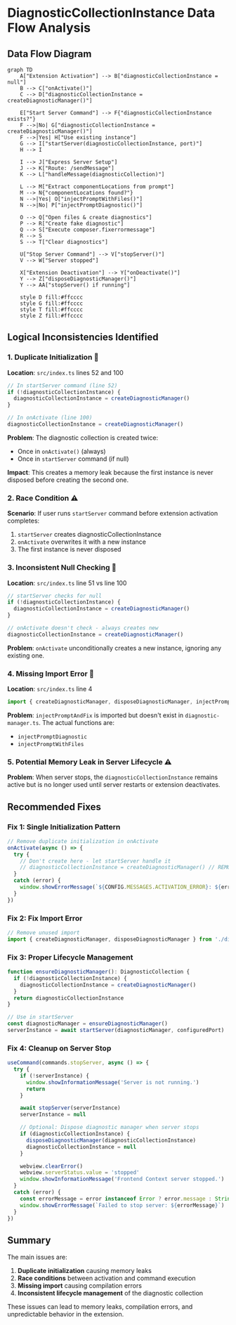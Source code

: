 # DiagnosticCollectionInstance Data Flow Analysis

## Data Flow Diagram

```mermaid
graph TD
    A["Extension Activation"] --> B["diagnosticCollectionInstance = null"]
    B --> C["onActivate()"]
    C --> D["diagnosticCollectionInstance = createDiagnosticManager()"]

    E["Start Server Command"] --> F{"diagnosticCollectionInstance exists?"}
    F -->|No| G["diagnosticCollectionInstance = createDiagnosticManager()"]
    F -->|Yes| H["Use existing instance"]
    G --> I["startServer(diagnosticCollectionInstance, port)"]
    H --> I

    I --> J["Express Server Setup"]
    J --> K["Route: /sendMessage"]
    K --> L["handleMessage(diagnosticCollection)"]

    L --> M["Extract componentLocations from prompt"]
    M --> N{"componentLocations found?"}
    N -->|Yes| O["injectPromptWithFiles()"]
    N -->|No| P["injectPromptDiagnostic()"]

    O --> Q["Open files & create diagnostics"]
    P --> R["Create fake diagnostic"]
    Q --> S["Execute composer.fixerrormessage"]
    R --> S
    S --> T["Clear diagnostics"]

    U["Stop Server Command"] --> V["stopServer()"]
    V --> W["Server stopped"]

    X["Extension Deactivation"] --> Y["onDeactivate()"]
    Y --> Z["disposeDiagnosticManager()"]
    Y --> AA["stopServer() if running"]

    style D fill:#ffcccc
    style G fill:#ffcccc
    style T fill:#ffcccc
    style Z fill:#ffcccc
```

## Logical Inconsistencies Identified

### 1. **Duplicate Initialization** 🔴
**Location**: `src/index.ts` lines 52 and 100
```typescript
// In startServer command (line 52)
if (!diagnosticCollectionInstance) {
  diagnosticCollectionInstance = createDiagnosticManager()
}

// In onActivate (line 100)
diagnosticCollectionInstance = createDiagnosticManager()
```

**Problem**: The diagnostic collection is created twice:
- Once in `onActivate()` (always)
- Once in `startServer` command (if null)

**Impact**: This creates a memory leak because the first instance is never disposed before creating the second one.

### 2. **Race Condition** ⚠️
**Scenario**: If user runs `startServer` command before extension activation completes:
1. `startServer` creates diagnosticCollectionInstance
2. `onActivate` overwrites it with a new instance
3. The first instance is never disposed

### 3. **Inconsistent Null Checking** 🔴
**Location**: `src/index.ts` line 51 vs line 100
```typescript
// startServer checks for null
if (!diagnosticCollectionInstance) {
  diagnosticCollectionInstance = createDiagnosticManager()
}

// onActivate doesn't check - always creates new
diagnosticCollectionInstance = createDiagnosticManager()
```

**Problem**: `onActivate` unconditionally creates a new instance, ignoring any existing one.

### 4. **Missing Import Error** 🔴
**Location**: `src/index.ts` line 4
```typescript
import { createDiagnosticManager, disposeDiagnosticManager, injectPromptAndFix } from './diagnostic-manager'
```

**Problem**: `injectPromptAndFix` is imported but doesn't exist in `diagnostic-manager.ts`. The actual functions are:
- `injectPromptDiagnostic`
- `injectPromptWithFiles`

### 5. **Potential Memory Leak in Server Lifecycle** ⚠️
**Problem**: When server stops, the `diagnosticCollectionInstance` remains active but is no longer used until server restarts or extension deactivates.

## Recommended Fixes

### Fix 1: Single Initialization Pattern
```typescript
// Remove duplicate initialization in onActivate
onActivate(async () => {
  try {
    // Don't create here - let startServer handle it
    // diagnosticCollectionInstance = createDiagnosticManager() // REMOVE THIS
  }
  catch (error) {
    window.showErrorMessage(`${CONFIG.MESSAGES.ACTIVATION_ERROR}: ${error}`)
  }
})
```

### Fix 2: Fix Import Error
```typescript
// Remove unused import
import { createDiagnosticManager, disposeDiagnosticManager } from './diagnostic-manager'
```

### Fix 3: Proper Lifecycle Management
```typescript
function ensureDiagnosticManager(): DiagnosticCollection {
  if (!diagnosticCollectionInstance) {
    diagnosticCollectionInstance = createDiagnosticManager()
  }
  return diagnosticCollectionInstance
}

// Use in startServer
const diagnosticManager = ensureDiagnosticManager()
serverInstance = await startServer(diagnosticManager, configuredPort)
```

### Fix 4: Cleanup on Server Stop
```typescript
useCommand(commands.stopServer, async () => {
  try {
    if (!serverInstance) {
      window.showInformationMessage('Server is not running.')
      return
    }

    await stopServer(serverInstance)
    serverInstance = null

    // Optional: Dispose diagnostic manager when server stops
    if (diagnosticCollectionInstance) {
      disposeDiagnosticManager(diagnosticCollectionInstance)
      diagnosticCollectionInstance = null
    }

    webview.clearError()
    webview.serverStatus.value = 'stopped'
    window.showInformationMessage('Frontend Context server stopped.')
  }
  catch (error) {
    const errorMessage = error instanceof Error ? error.message : String(error)
    window.showErrorMessage(`Failed to stop server: ${errorMessage}`)
  }
})
```

## Summary

The main issues are:
1. **Duplicate initialization** causing memory leaks
2. **Race conditions** between activation and command execution
3. **Missing import** causing compilation errors
4. **Inconsistent lifecycle management** of the diagnostic collection

These issues can lead to memory leaks, compilation errors, and unpredictable behavior in the extension.
